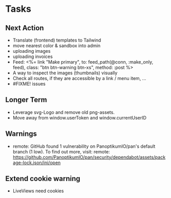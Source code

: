# Tasks

## Next Action

* Translate (frontend) templates to Tailwind
* move nearest color & sandbox into admin
* uploading images
* uploading invoices
* Feed:    <%= link "Make primary", to: feed_path(@conn, :make_only, feed),
                                    class: "btn btn-warning btn-xs",
                                    method: :post %>
* A way to inspect the images (thumbnails) visually
* Check all routes, if they are accessible by a link / menu item, ...
* #FIXME! issues

## Longer Term

* Leverage svg-Logo and remove old png-assets.
* Move away from window.userToken and window.currentUserID

## Warnings

* remote: GitHub found 1 vulnerability on PanoptikumIO/pan's default branch (1 low). To find out more, visit:
  remote:  <https://github.com/PanoptikumIO/pan/security/dependabot/assets/package-lock.json/ini/open>

## Extend cookie warning

* LiveViews need cookies
